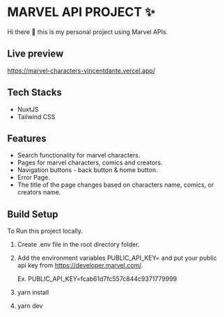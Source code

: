 # MARVEL API PROJECT :sparkles:

Hi there :wave: this is my personal project using Marvel APIs.

## Live preview
https://marvel-characters-vincentdante.vercel.app/

## Tech Stacks
- NuxtJS
- Tailwind CSS 

## Features 
- Search functionality for marvel characters.
- Pages for marvel characters, comics and creators.
- Navigation buttons - back button & home button.
- Error Page.
- The title of the page changes based on characters name, comics, or creators name. 

## Build Setup

To Run this project locally.
1. Create .env file in the root directory folder.
2. Add the environment variables PUBLIC_API_KEY= and put your public api key from https://developer.marvel.com/.

    Ex. PUBLIC_API_KEY=fcab61d7fc557c844c9371779999
3. yarn install
4. yarn dev
